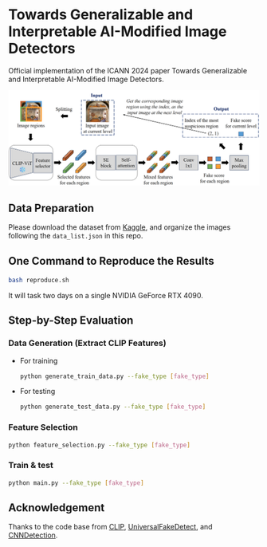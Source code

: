 # Towards Generalizable and Interpretable AI-Modified Image Detectors

Official implementation of the ICANN 2024 paper Towards Generalizable and Interpretable AI-Modified Image Detectors. 

<p align="middle">
    <img src="illustration.png">
</p>

## Data Preparation
Please download the dataset from [Kaggle](https://www.kaggle.com/datasets/danielmao2019/deepfakeart), and organize the images following the `data_list.json` in this repo.

## One Command to Reproduce the Results

```sh
bash reproduce.sh
```

It will task two days on a single NVIDIA GeForce RTX 4090.

## Step-by-Step Evaluation

### Data Generation (Extract CLIP Features)

- For training
    ```sh
    python generate_train_data.py --fake_type [fake_type]
    ```

- For testing
    ```sh
    python generate_test_data.py --fake_type [fake_type]
    ```

### Feature Selection

```sh
python feature_selection.py --fake_type [fake_type]
```

### Train & test

```sh
python main.py --fake_type [fake_type]
```

## Acknowledgement
Thanks to the code base from [CLIP](https://github.com/openai/CLIP), [UniversalFakeDetect](https://github.com/WisconsinAIVision/UniversalFakeDetect), and [CNNDetection](https://github.com/PeterWang512/CNNDetection).